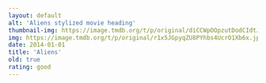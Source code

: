 ```yaml
---
layout: default
alt: 'Aliens stylized movie heading'
thumbnail-img: https://image.tmdb.org/t/p/original/diCCWpOOpzutDodCIdtJl0ch4Lb.png
img: https://image.tmdb.org/t/p/original/r1x5JGpyqZU8PYhbs4UcrO1Xb6x.jpg
date: 2014-01-01
title: 'Aliens'
old: true
rating: good
---
```

